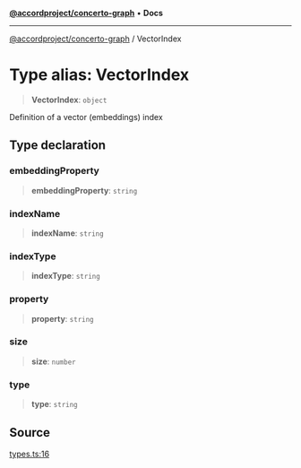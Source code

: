 [**@accordproject/concerto-graph**](../README.md) • **Docs**

***

[@accordproject/concerto-graph](../README.md) / VectorIndex

# Type alias: VectorIndex

> **VectorIndex**: `object`

Definition of a vector (embeddings) index

## Type declaration

### embeddingProperty

> **embeddingProperty**: `string`

### indexName

> **indexName**: `string`

### indexType

> **indexType**: `string`

### property

> **property**: `string`

### size

> **size**: `number`

### type

> **type**: `string`

## Source

[types.ts:16](https://github.com/accordproject/lab-concerto-graph/blob/3eb3c9ab7fe3c9ea43c73c34d265e10ae6cb03b0/src/types.ts#L16)
